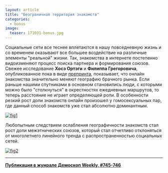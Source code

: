 ```yaml
---
layout: article
title: "Безграничная территория знакомств"
categories: 
  - bonus
image:
  teaser: 171031-bonus.jpg
---
```


Социальные сети все теснее вплетаются в нашу повседневную жизнь и со временем оказывают все большее воздействие на различные элементы "реальной" жизни. Так, знакомства в интернете постепенно видоизменяют процесс поиска партнера и формирования союзов. Свежее исследование **Хосэ Ортэги** и **Филиппа Грегоровича**, опубликованное пока в виде [препринта][pre], показывает, что онлайн знакомства значительно меняют географию брачного рынка. Если раньше нашими спутниками в основном становились люди, с которыми можно было "столкнуться" в окрестностях ежедневных маршрутов, то теперь расстояние не играет определяющей роли. В особенности резкий рост доли знакомств онлайн произошел у гомосексуальных пар, где данный способ знакомств уже стал абсолютно доминантным.

[![fig1][f1]][f1]  

Любопытным следствием ослабления географичности знакомств стал рост доли межэтнических союзов, который стал отчетливо отклоняться от многолетнего линейного тренда с распространенностью социальных сетей.

[![fig2][f2]][f2]  

[pre]: https://arxiv.org/abs/1709.10478

[f1]: /dem-digest/images/2017/745-fig-bonus-01.png
[f2]: /dem-digest/images/2017/745-fig-bonus-02.png


***
**[Публикация в жунрале Демоскоп Weekly, #745-746](http://demoscope.ru/weekly/2017/0745/digest03.php)**  
